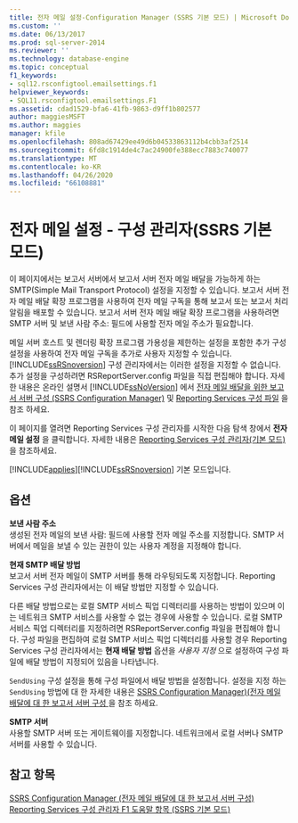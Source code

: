 ```yaml
---
title: 전자 메일 설정-Configuration Manager (SSRS 기본 모드) | Microsoft Docs
ms.custom: ''
ms.date: 06/13/2017
ms.prod: sql-server-2014
ms.reviewer: ''
ms.technology: database-engine
ms.topic: conceptual
f1_keywords:
- sql12.rsconfigtool.emailsettings.f1
helpviewer_keywords:
- SQL11.rsconfigtool.emailsettings.F1
ms.assetid: cdad1529-bfa6-41fb-9863-d9ff1b802577
author: maggiesMSFT
ms.author: maggies
manager: kfile
ms.openlocfilehash: 808ad67429ee49d6b04533863112b4cbb3af2514
ms.sourcegitcommit: 6fd8c1914de4c7ac24900fe388ecc7883c740077
ms.translationtype: MT
ms.contentlocale: ko-KR
ms.lasthandoff: 04/26/2020
ms.locfileid: "66108881"
---
```

# <a name="e-mail-settings---configuration-manager-ssrs-native-mode"></a>전자 메일 설정 - 구성 관리자(SSRS 기본 모드)
  이 페이지에서는 보고서 서버에서 보고서 서버 전자 메일 배달을 가능하게 하는 SMTP(Simple Mail Transport Protocol) 설정을 지정할 수 있습니다. 보고서 서버 전자 메일 배달 확장 프로그램을 사용하여 전자 메일 구독을 통해 보고서 또는 보고서 처리 알림을 배포할 수 있습니다. 보고서 서버 전자 메일 배달 확장 프로그램을 사용하려면 SMTP 서버 및 보낸 사람 주소: 필드에 사용할 전자 메일 주소가 필요합니다.  
  
 메일 서버 호스트 및 렌더링 확장 프로그램 가용성을 제한하는 설정을 포함한 추가 구성 설정을 사용하여 전자 메일 구독을 추가로 사용자 지정할 수 있습니다. [!INCLUDE[ssRSnoversion](../../includes/ssrsnoversion-md.md)] 구성 관리자에서는 이러한 설정을 지정할 수 없습니다. 추가 설정을 구성하려면 RSReportServer.config 파일을 직접 편집해야 합니다. 자세한 내용은 온라인 설명서 [!INCLUDE[ssNoVersion](../../includes/ssnoversion-md.md)] 에서 [전자 메일 배달을 위한 보고서 서버 구성 &#40;SSRS Configuration Manager&#41;](../../sql-server/install/configure-a-report-server-for-e-mail-delivery-ssrs-configuration-manager.md) 및 [Reporting Services 구성 파일](../report-server/reporting-services-configuration-files.md) 을 참조 하세요.  
  
 이 페이지를 열려면 Reporting Services 구성 관리자를 시작한 다음 탐색 창에서 **전자 메일 설정** 을 클릭합니다. 자세한 내용은 [Reporting Services 구성 관리자&#40;기본 모드&#41;](../../sql-server/install/reporting-services-configuration-manager-native-mode.md)을 참조하세요.  
  
 [!INCLUDE[applies](../../includes/applies-md.md)][!INCLUDE[ssRSnoversion](../../includes/ssrsnoversion-md.md)] 기본 모드입니다.  
  
## <a name="options"></a>옵션  
 **보낸 사람 주소**  
 생성된 전자 메일의 보낸 사람: 필드에 사용할 전자 메일 주소를 지정합니다. SMTP 서버에서 메일을 보낼 수 있는 권한이 있는 사용자 계정을 지정해야 합니다.  
  
 **현재 SMTP 배달 방법**  
 보고서 서버 전자 메일이 SMTP 서버를 통해 라우팅되도록 지정합니다. Reporting Services 구성 관리자에서는 이 배달 방법만 지정할 수 있습니다.  
  
 다른 배달 방법으로는 로컬 SMTP 서비스 픽업 디렉터리를 사용하는 방법이 있으며 이는 네트워크 SMTP 서비스를 사용할 수 없는 경우에 사용할 수 있습니다. 로컬 SMTP 서비스 픽업 디렉터리를 지정하려면 RSReportServer.config 파일을 편집해야 합니다. 구성 파일을 편집하여 로컬 SMTP 서비스 픽업 디렉터리를 사용할 경우 Reporting Services 구성 관리자에서는 **현재 배달 방법** 옵션을 *사용자 지정* 으로 설정하여 구성 파일에 배달 방법이 지정되어 있음을 나타냅니다.  
  
 `SendUsing` 구성 설정을 통해 구성 파일에서 배달 방법을 설정합니다. 설정을 지정 하는 `SendUsing` 방법에 대 한 자세한 내용은 [SSRS Configuration Manager&#41;&#40;전자 메일 배달에 대 한 보고서 서버 구성 ](../../sql-server/install/configure-a-report-server-for-e-mail-delivery-ssrs-configuration-manager.md)을 참조 하세요.  
  
 **SMTP 서버**  
 사용할 SMTP 서버 또는 게이트웨이를 지정합니다. 네트워크에서 로컬 서버나 SMTP 서버를 사용할 수 있습니다.  
  
## <a name="see-also"></a>참고 항목  
 [SSRS Configuration Manager &#40;전자 메일 배달에 대 한 보고서 서버 구성&#41;](../../sql-server/install/configure-a-report-server-for-e-mail-delivery-ssrs-configuration-manager.md)   
 [Reporting Services 구성 관리자 F1 도움말 항목 &#40;SSRS 기본 모드&#41;](../../sql-server/install/reporting-services-configuration-manager-f1-help-topics-ssrs-native-mode.md)  
  
  
